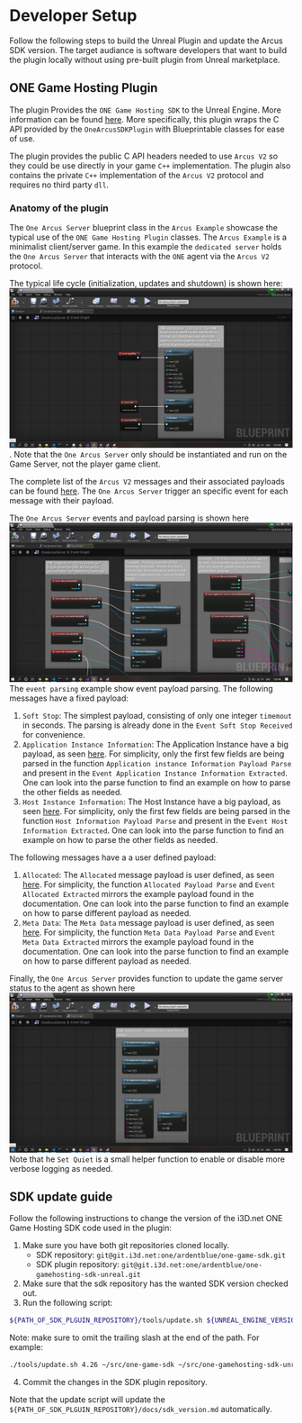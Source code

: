 # Developer Setup

Follow the following steps to build the Unreal Plugin and update the Arcus SDK version. The target audiance is software developers that want to build the plugin locally without using pre-built plugin from Unreal marketplace.

## ONE Game Hosting Plugin

The plugin Provides the `ONE Game Hosting SDK` to the Unreal Engine. More information can be found [here](https://www.i3d.net/docs/one/odp/). More specifically, this plugin wraps the C API provided by the `OneArcusSDKPlugin` with Blueprintable classes for ease of use.

The plugin provides the public C API headers needed to use `Arcus V2` so they could be use directly in your game `C++` implementation. The plugin also contains the private `C++` implementation of the `Arcus V2` protocol and requires no third party `dll`.


### Anatomy of the plugin

The `One Arcus Server` blueprint class in the `Arcus Example` showcase the typical use of the `ONE Game Hosting Plugin` classes. The `Arcus Example` is a minimalist client/server game. In this example the `dedicated server` holds the `One Arcus Server` that interacts with the `ONE` agent via the `Arcus V2` protocol.

The typical life cycle (initialization, updates and shutdown) is shown here: ![Life Cycle](images/life-cycle.png "Life Cycle"). Note that the `One Arcus Server` only should be instantiated and run on the Game Server, not the player game client.

The complete list of the `Arcus V2` messages and their associated payloads can be found [here](https://www.i3d.net/docs/one/odp/Game-Integration/Management-Protocol/Arcus-V2/request-response/). The `One Arcus Server` trigger an specific event for each message with their payload.

The `One Arcus Server` events and payload parsing is shown here ![event-parsing.png](images/event-parsing.png "Event Parsing") The `event parsing` example show event payload parsing. The following messages have a fixed payload:
1. `Soft Stop`:
    The simplest payload, consisting of only one integer `timemout` in seconds. The parsing is already done in the `Event Soft Stop Received` for convenience.
2. `Application Instance Information`:
    The Application Instance have a big payload, as seen [here](https://www.i3d.net/docs/one/odp/Game-Integration/Management-Protocol/Arcus-V2/request-response/#applicationinstance-information). For simplicity, only the first few fields are being parsed in the function `Application instance Information Payload Parse` and present in the `Event Application Instance Information Extracted`. One can look into the parse function to find an example on how to parse the other fields as needed.
3. `Host Instance Information`:
    The Host Instance have a big payload, as seen [here](https://www.i3d.net/docs/one/odp/Game-Integration/Management-Protocol/Arcus-V2/request-response/#host-information). For simplicity, only the first few fields are being parsed in the function `Host Information Payload Parse` and present in the `Event Host Information Extracted`. One can look into the parse function to find an example on how to parse the other fields as needed.

The following messages have a a user defined payload:
1. `Allocated`:
    The `Allocated` message payload is user defined, as seen [here](https://www.i3d.net/docs/one/odp/Game-Integration/Management-Protocol/Arcus-V2/request-response/#allocated). For simplicity, the function `Allocated Payload Parse` and `Event Allocated Extracted` mirrors the example payload found in the documentation. One can look into the parse function to find an example on how to parse different payload as needed.
2. `Meta Data`:
    The `Meta Data` message payload is user defined, as seen [here](https://www.i3d.net/docs/one/odp/Game-Integration/Management-Protocol/Arcus-V2/request-response/#meta-data). For simplicity, the function `Meta Data Payload Parse` and `Event Meta Data Extracted` mirrors the example payload found in the documentation. One can look into the parse function to find an example on how to parse different payload as needed.

Finally, the `One Arcus Server` provides function to update the game server status to the agent as shown here ![other.png](images/other.png "Other functions") Note that he `Set Quiet` is a small helper function to enable or disable more verbose logging as needed.


## SDK update guide

Follow the following instructions to change the version of the i3D.net ONE Game Hosting SDK code used in the plugin:

1. Make sure you have both git repositories cloned locally.
    * SDK repository: `git@git.i3d.net:one/ardentblue/one-game-sdk.git`
    * SDK plugin repository: `git@git.i3d.net:one/ardentblue/one-gamehosting-sdk-unreal.git`
2. Make sure that the sdk repository has the wanted SDK version checked out.
3. Run the following script:
```bash
${PATH_OF_SDK_PLGUIN_REPOSITORY}/tools/update.sh ${UNREAL_ENGINE_VERSION} ${PATH_OF_SDK_REPOSITORY} ${PATH_OF_SDK_PLGIN_REPOSITORY}
```
Note: make sure to omit the trailing slash at the end of the path. For example:
```bash
./tools/update.sh 4.26 ~/src/one-game-sdk ~/src/one-gamehosting-sdk-unreal
```
4. Commit the changes in the SDK plugin repository.

Note that the update script will update the `${PATH_OF_SDK_PLGUIN_REPOSITORY}/docs/sdk_version.md` automatically.

